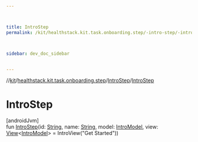 ```yaml
---



title: IntroStep
permalink: /kit/healthstack.kit.task.onboarding.step/-intro-step/-intro-step.html



sidebar: dev_doc_sidebar


---
```




//[kit](/kit.html)/[healthstack.kit.task.onboarding.step](../index.html)/[IntroStep](index.html)/[IntroStep](-intro-step.html)



# IntroStep



[androidJvm]\
fun [IntroStep](-intro-step.html)(id: [String](https://kotlinlang.org/api/latest/jvm/stdlib/kotlin/-string/index.html), name: [String](https://kotlinlang.org/api/latest/jvm/stdlib/kotlin/-string/index.html), model: [IntroModel](../../healthstack.kit.task.onboarding.model/-intro-model/index.html), view: [View](../../healthstack.kit.task.base/-view/index.html)&lt;[IntroModel](../../healthstack.kit.task.onboarding.model/-intro-model/index.html)&gt; = IntroView(&quot;Get Started&quot;))






